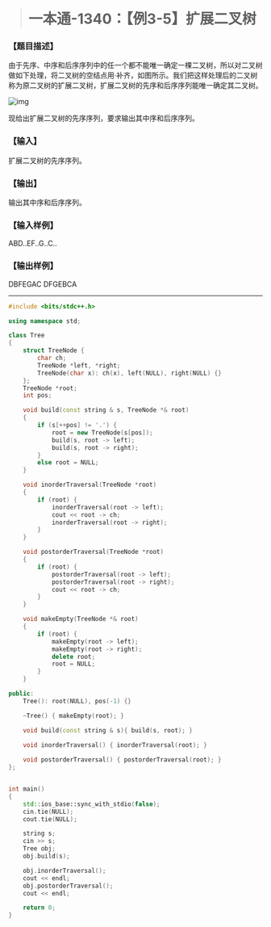 > # 一本通-1340：【例3-5】扩展二叉树

### 【题目描述】

由于先序、中序和后序序列中的任一个都不能唯一确定一棵二叉树，所以对二叉树做如下处理，将二叉树的空结点用·补齐，如图所示。我们把这样处理后的二叉树称为原二叉树的扩展二叉树，扩展二叉树的先序和后序序列能唯一确定其二叉树。

![img](http://ybt.ssoier.cn:8088/pic/1340.gif)

现给出扩展二叉树的先序序列，要求输出其中序和后序序列。

### 【输入】

扩展二叉树的先序序列。

### 【输出】

输出其中序和后序序列。

### 【输入样例】

ABD..EF..G..C..

### 【输出样例】

DBFEGAC
DFGEBCA

------

```c++
#include <bits/stdc++.h>

using namespace std;

class Tree
{
	struct TreeNode {
		char ch;
		TreeNode *left, *right;
		TreeNode(char x): ch(x), left(NULL), right(NULL) {}
	};
	TreeNode *root;
	int pos;

	void build(const string & s, TreeNode *& root)
	{
		if (s[++pos] != '.') {
			root = new TreeNode(s[pos]);
			build(s, root -> left);
			build(s, root -> right);
		}
		else root = NULL;
	}

	void inorderTraversal(TreeNode *root)
	{
		if (root) {
			inorderTraversal(root -> left);
			cout << root -> ch;
			inorderTraversal(root -> right);
		}
	}

	void postorderTraversal(TreeNode *root)
	{
		if (root) {
			postorderTraversal(root -> left);
			postorderTraversal(root -> right);
			cout << root -> ch;
		}
	}

	void makeEmpty(TreeNode *& root)
	{
		if (root) {
			makeEmpty(root -> left);
			makeEmpty(root -> right);
			delete root;
			root = NULL;
		}
	}

public:
	Tree(): root(NULL), pos(-1) {}

	~Tree() { makeEmpty(root); }

	void build(const string & s){ build(s, root); }

	void inorderTraversal() { inorderTraversal(root); }
	
	void postorderTraversal() { postorderTraversal(root); }
};


int main()
{
	std::ios_base::sync_with_stdio(false);
	cin.tie(NULL);
	cout.tie(NULL);

	string s;
	cin >> s;
	Tree obj;
	obj.build(s);

	obj.inorderTraversal();
	cout << endl;
	obj.postorderTraversal();
	cout << endl;

	return 0;
}
```

